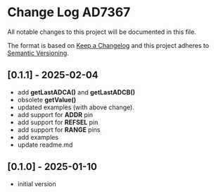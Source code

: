 # Change Log AD7367

All notable changes to this project will be documented in this file.

The format is based on [Keep a Changelog](http://keepachangelog.com/)
and this project adheres to [Semantic Versioning](http://semver.org/).


## [0.1.1] - 2025-02-04
- add **getLastADCA()** and **getLastADCB()**
- obsolete **getValue()**
- updated examples (with above change).
- add support for **ADDR** pin
- add support for **REFSEL** pin
- add support for **RANGE** pins
- add examples 
- update readme.md


## [0.1.0] - 2025-01-10
- initial version

